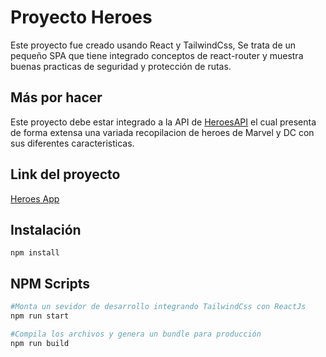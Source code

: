 # Proyecto Heroes

Este proyecto fue creado usando React y TailwindCss, Se trata de un pequeño SPA que tiene integrado conceptos de react-router y muestra buenas practicas de seguridad y protección de rutas.

## Más por hacer

Este proyecto debe estar integrado a la API de [HeroesAPI](https://superheroapi.com/) el cual presenta de forma extensa una variada recopilacion de heroes de Marvel y DC con sus diferentes caracteristicas.

## Link del proyecto

[Heroes App](https://heroes-ap.netlify.app/#/login)

## Instalación

```
npm install
```

## NPM Scripts

```sh
#Monta un sevidor de desarrollo integrando TailwindCss con ReactJs
npm run start

#Compila los archivos y genera un bundle para producción
npm run build

```
